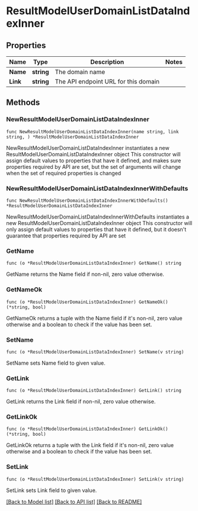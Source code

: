 # ResultModelUserDomainListDataIndexInner

## Properties

Name | Type | Description | Notes
------------ | ------------- | ------------- | -------------
**Name** | **string** | The domain name | 
**Link** | **string** | The API endpoint URL for this domain | 

## Methods

### NewResultModelUserDomainListDataIndexInner

`func NewResultModelUserDomainListDataIndexInner(name string, link string, ) *ResultModelUserDomainListDataIndexInner`

NewResultModelUserDomainListDataIndexInner instantiates a new ResultModelUserDomainListDataIndexInner object
This constructor will assign default values to properties that have it defined,
and makes sure properties required by API are set, but the set of arguments
will change when the set of required properties is changed

### NewResultModelUserDomainListDataIndexInnerWithDefaults

`func NewResultModelUserDomainListDataIndexInnerWithDefaults() *ResultModelUserDomainListDataIndexInner`

NewResultModelUserDomainListDataIndexInnerWithDefaults instantiates a new ResultModelUserDomainListDataIndexInner object
This constructor will only assign default values to properties that have it defined,
but it doesn't guarantee that properties required by API are set

### GetName

`func (o *ResultModelUserDomainListDataIndexInner) GetName() string`

GetName returns the Name field if non-nil, zero value otherwise.

### GetNameOk

`func (o *ResultModelUserDomainListDataIndexInner) GetNameOk() (*string, bool)`

GetNameOk returns a tuple with the Name field if it's non-nil, zero value otherwise
and a boolean to check if the value has been set.

### SetName

`func (o *ResultModelUserDomainListDataIndexInner) SetName(v string)`

SetName sets Name field to given value.


### GetLink

`func (o *ResultModelUserDomainListDataIndexInner) GetLink() string`

GetLink returns the Link field if non-nil, zero value otherwise.

### GetLinkOk

`func (o *ResultModelUserDomainListDataIndexInner) GetLinkOk() (*string, bool)`

GetLinkOk returns a tuple with the Link field if it's non-nil, zero value otherwise
and a boolean to check if the value has been set.

### SetLink

`func (o *ResultModelUserDomainListDataIndexInner) SetLink(v string)`

SetLink sets Link field to given value.



[[Back to Model list]](../README.md#documentation-for-models) [[Back to API list]](../README.md#documentation-for-api-endpoints) [[Back to README]](../README.md)


